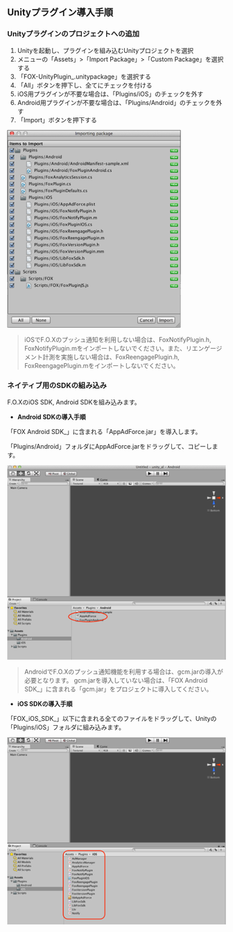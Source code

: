 ## Unityプラグイン導入手順

### Unityプラグインのプロジェクトへの追加

1. Unityを起動し、プラグインを組み込むUnityプロジェクトを選択
2. メニューの「Assets」>「Import Package」>「Custom Package」を選択する
3. 「FOX-UnityPlugin_<version>.unitypackage」を選択する
4. 「All」ボタンを押下し、全てにチェックを付ける
5. iOS用プラグインが不要な場合は、「Plugins/iOS」のチェックを外す
6. Android用プラグインが不要な場合は、「Plugins/Android」のチェックを外す
7. 「Import」ボタンを押下する

<img src="./img01.png" width="400px" />


> iOSでF.O.Xのプッシュ通知を利用しない場合は、FoxNotifyPlugin.h, FoxNotifyPlugin.mをインポートしないでください。また、リエンゲージメント計測を実施しない場合は、FoxReengagePlugin.h, FoxReengagePlugin.mをインポートしないでください。


### ネイティブ用のSDKの組み込み

F.O.XのiOS SDK, Android SDKを組み込みます。

* **Android SDKの導入手順**

「FOX Android SDK_<version>」に含まれる「AppAdForce.jar」を導入します。

「Plugins/Android」フォルダにAppAdForce.jarをドラッグして、コピーします。

<img src="./img02.png" width="700px" />


> AndroidでF.O.Xのプッシュ通知機能を利用する場合は、gcm.jarの導入が必要となります。
gcm.jarを導入していない場合は、「FOX Android SDK_<version>」に含まれる「gcm.jar」をプロジェクトに導入してください。


* **iOS SDKの導入手順**

「FOX_iOS_SDK_<version>」以下に含まれる全てのファイルをドラッグして、Unityの「Plugins/iOS」フォルダに組み込みます。

<img src="./img03.png" width="700px" />
